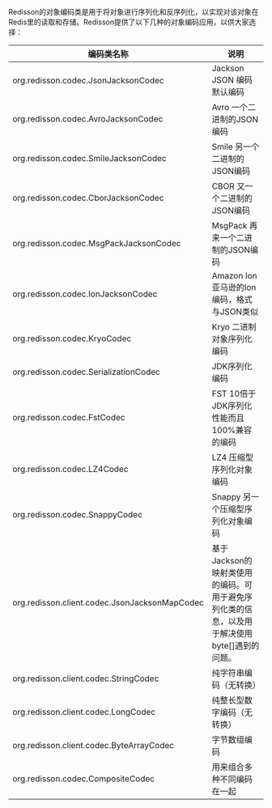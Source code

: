 Redisson的对象编码类是用于将对象进行序列化和反序列化，以实现对该对象在Redis里的读取和存储。Redisson提供了以下几种的对象编码应用，以供大家选择：

|编码类名称	|说明|
|---|--|
|org.redisson.codec.JsonJacksonCodec	|Jackson JSON 编码 默认编码|
|org.redisson.codec.AvroJacksonCodec	|Avro 一个二进制的JSON编码|
|org.redisson.codec.SmileJacksonCodec	|Smile 另一个二进制的JSON编码|
|org.redisson.codec.CborJacksonCodec	|CBOR 又一个二进制的JSON编码|
|org.redisson.codec.MsgPackJacksonCodec	|MsgPack 再来一个二进制的JSON编码|
|org.redisson.codec.IonJacksonCodec	|Amazon Ion 亚马逊的Ion编码，格式与JSON类似|
|org.redisson.codec.KryoCodec	|Kryo 二进制对象序列化编码|
|org.redisson.codec.SerializationCodec	|JDK序列化编码|
|org.redisson.codec.FstCodec	|FST 10倍于JDK序列化性能而且100%兼容的编码|
|org.redisson.codec.LZ4Codec	|LZ4 压缩型序列化对象编码|
|org.redisson.codec.SnappyCodec	|Snappy 另一个压缩型序列化对象编码|
|org.redisson.client.codec.JsonJacksonMapCodec	|基于Jackson的映射类使用的编码。可用于避免序列化类的信息，以及用于解决使用byte[]遇到的问题。|
|org.redisson.client.codec.StringCodec	|纯字符串编码（无转换）|
|org.redisson.client.codec.LongCodec	|纯整长型数字编码（无转换）|
|org.redisson.client.codec.ByteArrayCodec	|字节数组编码|
|org.redisson.codec.CompositeCodec	|用来组合多种不同编码在一起|